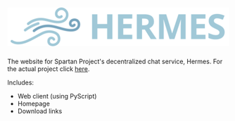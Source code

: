 # ![Hermes Logo](./assets/logo/logo-transparent.svg)
The website for Spartan Project's decentralized chat service, Hermes.
For the actual project click [here](https://github.com/spartanproj/hermes).

Includes:
- Web client (using PyScript)
- Homepage
- Download links
